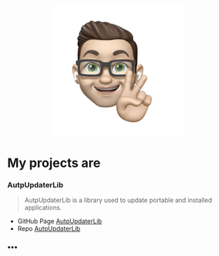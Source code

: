 <p align="center"> <a href="https://github.com/HendrikKoelbel/"> <img width="300" heigh="300" src="https://raw.githubusercontent.com/HendrikKoelbel/HendrikKoelbel.github.io/master/img/IMG_2465_transparent.png"/> </a> </p>

# My projects are

### AutpUpdaterLib
> AutpUpdaterLib is a library used to update portable and installed applications.
- GitHub Page [AutpUpdaterLib](https://HenkLab.github.io/AutoUpdaterLib/)
- Repo [AutpUpdaterLib](https://github.com/HenkLab/AutoUpdaterLib)

### •••
